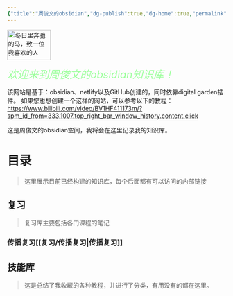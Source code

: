 ```yaml
---
{"title":"周俊文的obsidian","dg-publish":true,"dg-home":true,"permalink":"/HOME/","tags":["gardenEntry"],"dgPassFrontmatter":true}
---
```


<img
	 src="images/white_horse.jpg"
	 width="100"
	 height="70"
	 title="冬日里奔驰的马，致一位我喜欢的人"/>

<font size=5 color='#9AFF9A'><i>欢迎来到周俊文的obsidian知识库！</i></font>

该网站是基于：obsidian、netlify以及GitHub创建的，同时依靠digital garden插件。
如果您也想创建一个这样的网站，可以参考以下的教程：
https://www.bilibili.com/video/BV1HF411173m/?spm_id_from=333.1007.top_right_bar_window_history.content.click

这是周俊文的obsidian空间，我将会在这里记录我的知识库。

# 目录
>这里展示目前已经构建的知识库，每个后面都有可以访问的内部链接

## 复习
>复习库主要包括各门课程的笔记

### 传播复习[[复习/传播复习\|传播复习]]

## 技能库
>这是总结了我收藏的各种教程，并进行了分类，有用没有的都在这里。
